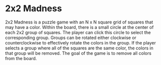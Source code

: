 # 2x2 Madness
2x2 Madness is a puzzle game with an N x N square grid of squares that may have a color. Within the board, there is a small circle at the center of each 2x2 group of squares. The player can click this circle to select the corresponding group. Groups can be rotated either clockwise or counterclockwise to effectively rotate the colors in the group. If the player selects a group where all of the squares are the same color, the colors in that group will be removed. The goal of the game is to remove all colors from the board.
